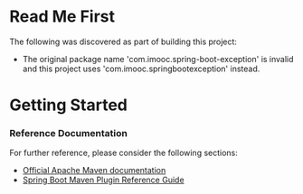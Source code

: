 # Read Me First
The following was discovered as part of building this project:

* The original package name 'com.imooc.spring-boot-exception' is invalid and this project uses 'com.imooc.springbootexception' instead.

# Getting Started

### Reference Documentation
For further reference, please consider the following sections:

* [Official Apache Maven documentation](https://maven.apache.org/guides/index.html)
* [Spring Boot Maven Plugin Reference Guide](https://docs.spring.io/spring-boot/docs/2.2.7.RELEASE/maven-plugin/)

